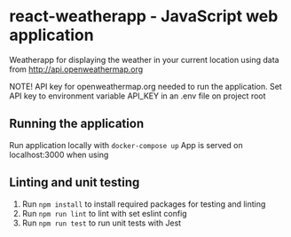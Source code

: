 # react-weatherapp - JavaScript web application
Weatherapp for displaying the weather in your current location using data from http://api.openweathermap.org

NOTE! API key for openweathermap.org needed to run the application. Set API key to environment variable API\_KEY in an .env file on project root

## Running the application
Run application locally with `docker-compose up`
App is served on localhost:3000 when using

## Linting and unit testing
1. Run `npm install` to install required packages for testing and linting
2. Run `npm run lint` to lint with set eslint config
3. Run `npm run test` to run unit tests with Jest
